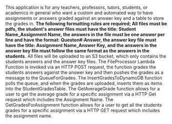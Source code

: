 This application is for any teachers, professors, tutors, students, or academics in general who want a custom and automated way to have assignments or answers graded against an answer key and a table to store the grades in. **The following formatting rules are required; All files must be pdfs, the student's answer files must have the title: Student Name_Assignment Name, the answers in the file must be one answer per line and have the format: Queston#:Answer, the answer key file must have the title: Assignment Name_Answer Key, and the answers in the answer key file must follow the same format as the answers in the students.** All files will be uploaded to an S3 bucket, which only contains the students answers and the answer key files. The FileProcessor Lambda Function is invoked via an HTTP POST request, the function grades the students answers against the answer key and then pushes the grades as a message to the QueueForGrades. The InsertGradesToDynamoDB function polls the queue, and when the grades are uploaded, inserts them as items into the StudentGradesTable. The GetAverageGrade function allows for a user to get the average grade for a specific assignment via a HTTP Get request which includes the Assignment Name. The GetGradesForAssignment function allows for a user to get all the students grades for a specific assignment via a HTTP GET request which includes the assignment name.    